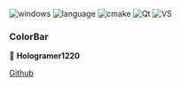 <img alt="windows" src ="https://img.shields.io/badge/windows-10-blue.svg"/> <img alt="language" src ="https://img.shields.io/badge/cpp-17-yellow.svg"/> <img alt="cmake" src ="https://img.shields.io/badge/cmake-3.12-red.svg"/> <img alt="Qt" src ="https://img.shields.io/badge/Qt-5.15-41cd52.svg"/> <img alt="VS" src ="https://img.shields.io/badge/visualstudio-2019-purple.svg"/>

   
### ColorBar
   

👤 **Hologramer1220**

[Github](https://github.com/holograming/)   


